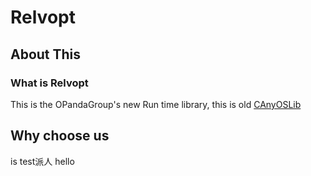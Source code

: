 # Relvopt

## About This 

### What is Relvopt 

This is the OPandaGroup's new Run time library, this is old [CAnyOSLib](https://github.com/OPandaGroup/CAnyOSLib)

## Why choose us
is test派人
hello
